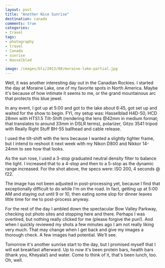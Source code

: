 ```yaml
---
layout: post
title: "Another Nice Sunrise"
destination: canada
comments: true
categories:
- travel
tags:
- photography
- travel
- Canada
- sunrise
- Hasselblad

image: /images/bli/2013/08/moraine-lake-partial.jpg
---
```


Well, it was another interesting day out in the Canadian Rockies. I started the day at Moraine Lake, one of my favorite spots in North America. Maybe it's because of how intimate it seems to me, or the grand mountainous arc that protects this blue jewel. 

<!-- more -->

In any event, I got up at 5:00 and got to the lake about 6:45, got set up and waited for the show to begin. FYI, my setup was: Hasselblad H4D-50, HCD 28mm with HTS1.5 Tilt-Shift (rendering the lens @42mm in medium format; that translates to around 33mm in DSLR terms), polarizer, Gitzo 3541 tripod with Really Right Stuff BH-55 ballhead and cable release. 

I used the tilt-shift with the lens because I wanted a slightly tighter frame, but I intend to reshoot it next week with my Nikon D800 and Nikkor 14-24mm to see how that looks. 

As the sun rose, I used a 3-stop graduated neutral density filter to balance the light. I increased that to a 4-stop and then to a 5-stop as the dynamic range increased. For the shot above, the specs were: ISO 200, 4 seconds @ f22.

The image has not been adjusted in post-processing yet, because I find that exceptionally difficult to do while I'm on the road. In fact, getting up at 5:00 AM and staying out until 9 or 10, then eating some slop for dinner leaves little time for me to post-process anyway. 

For the rest of the day I ambled down the spectacular Bow Valley Parkway, checking out photo sites and stopping here and there. Perhaps I was overtired, but nothing really clicked for me (please forgive the pun!). And when I quickly reviewed my shots a few minutes ago I am not really liking very much. That may change when I get back and give my images a thorough check. A few images had potential. We'll see. 

Tomorrow it's another sunrise start to the day, but I promised myself that I will eat breakfast afterward. Up to now it's been protein bars, health bars (thank you, Kheyala!) and water. Come to think of it, that's been lunch, too. Oh, well.  